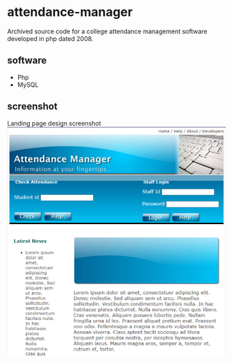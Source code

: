 # attendance-manager
Archived source code for a college attendance management software developed in php dated 2008.

## software
- Php
- MySQL

## screenshot
Landing page design screenshot
![screenshot](assets/screenshot.png)
